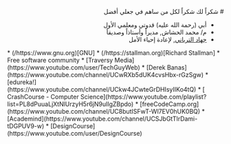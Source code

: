 <div dir="RTL" align="right" style="direction:rtl;text-align:right;">
  # شكراً لك
شكراً لكل من ساهم في جعلي أفضل

* أبي (رحمة الله عليه) قدوتي ومعلمي الأول
* م/ محمد الحشاش, مديراً وأستاذاً وصديقاً
* [جهاد الترباني](https://www.youtube.com/channel/UChdeAO0naFewi8leXaCquOQ), لإعادة إحياء الأمل
</div>
<div dir="LTR" align="left" style="direction:rtl;text-align:left;">
* [Richard Stallman](https://stallman.org/)
* [GNU](https://www.gnu.org/)
* Free software community
* [Traversy Media](https://www.youtube.com/user/TechGuyWeb)
* [Derek Banas](https://www.youtube.com/channel/UCwRXb5dUK4cvsHbx-rGzSgw)
* [edureka!](https://www.youtube.com/channel/UCkw4JCwteGrDHIsyIIKo4tQ)
* [ CrashCourse - Computer Science](https://www.youtube.com/playlist?list=PL8dPuuaLjXtNlUrzyH5r6jN9ulIgZBpdo)
* [freeCodeCamp.org](https://www.youtube.com/channel/UC8butISFwT-Wl7EV0hUK0BQ)
* [Academind](https://www.youtube.com/channel/UCSJbGtTlrDami-tDGPUV9-w)
* [DesignCourse](https://www.youtube.com/user/DesignCourse)
  </div>
